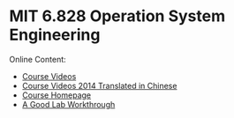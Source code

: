 # MIT 6.828 Operation System Engineering

Online Content:
- [Course Videos](https://www.youtube.com/playlist?list=PLfciLKR3SgqNJKKIKUliWoNBBH1VHL3AP)
- [Course Videos 2014 Translated in Chinese](https://www.bilibili.com/video/BV1px411E7ST?from=search&seid=9473572463576821217)
- [Course Homepage](https://pdos.csail.mit.edu/6.828/2020)
- [A Good Lab Workthrough](https://zhuanlan.zhihu.com/c_1273723917820215296)
